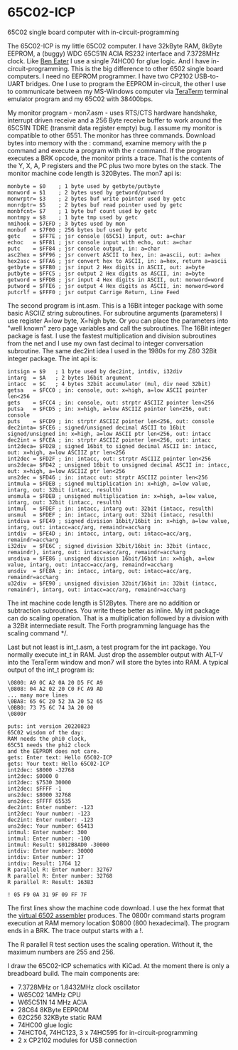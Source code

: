 # 65C02-ICP
65C02 single board computer with in-circuit-programming

The 65C02-ICP is my little 65C02 computer. I have 32kByte RAM, 8kByte EEPROM, a (buggy) WDC 65C51N ACIA RS232 interface and 7.3728MHz clock. Like [Ben Eater](https://eater.net/6502) I use a single 74HC00 for glue logic. And I have in-circuit-programming. This is the big difference to other 6502 single board computers. I need no EEPROM programmer. I have two CP2102 USB-to-UART bridges. One I use to program the EEPROM in-circuit, the other I use to communicate between my MS-Windows computer via [TeraTerm](https://ttssh2.osdn.jp/index.html.en) terminal emulator program and my 65C02 with 38400bps.

My monitor program - mon7.asm - uses RTS/CTS hardware handshake, interrupt driven receive and a 256 Byte receive buffer to work around the 65C51N TDRE (transmit data register empty) bug. I assume my monitor is compatible to other 6551. The monitor has three commands. Download bytes into memory with the : command, examine memory with the p command and execute a program with the r command. If the program executes a BRK opcode, the monitor prints a trace. That is the contents of the Y, X, A, P registers and the PC plus two more bytes on the stack. The monitor machine code length is 320Bytes. The mon7 api is:
```
monbyte = $0    ; 1 byte used by getbyte/putbyte
monword = $1    ; 2 bytes used by getword/putword
monwrptr= $3    ; 2 bytes buf write pointer used by getc
monrdptr= $5    ; 2 bytes buf read pointer used by getc
monbfcnt= $7    ; 1 byte buf count used by getc
montmpy = $8    ; 1 byte tmp used by getc
nmihook = $7EFD ; 3 bytes used by mon
monbuf  = $7F00 ; 256 bytes buf used by getc
getc    = $FF7E ; jsr console (65C51) input, out: a=char
echoc   = $FF81 ; jsr console input with echo, out: a=char
putc    = $FF84 ; jsr console output, in: a=char
asc2hex = $FF96 ; jsr convert ASCII to hex, in: a=ascii, out: a=hex
hex2asc = $FFA6 ; jsr convert hex to ASCII, in: a=hex, return a=ascii
getbyte = $FFB0 ; jsr input 2 Hex digits in ASCII, out: a=byte
putbyte = $FFC5 ; jsr output 2 Hex digits as ASCII, in: a=byte
getword = $FFDB ; jsr input 4 Hex digits in ASCII, out: monword=word
putword = $FFE6 ; jsr output 4 Hex digits as ASCII, in: monword=word
putcrlf = $FFF0 ; jsr output Carrige Return, Line Feed
```
The second program is int.asm. This is a 16Bit integer package with some basic ASCIIZ string subroutines. For subroutine arguments (parameters) I use register A=low byte, X=high byte. Or you can place the parameters into "well known" zero page variables and call the subroutines. The 16Bit integer package is fast. I use the fastest multiplication and division subroutines from the net and I use my own fast decimal to integer conversation subroutine. The same dec2int idea I used in the 1980s for my Z80 32Bit integer package. The int api is:
```
intsign = $9   ; 1 byte used by dec2int, intdiv, i32div
intarg  = $A   ; 2 bytes 16bit argument
intacc  = $C   ; 4 bytes 32bit accumulator (mul, div need 32bit)
getsa   = $FCC0 ; in: console, out: x=high, a=low ASCII pointer len<256
gets    = $FCC4 ; in: console, out: strptr ASCIIZ pointer len<256
putsa   = $FCD5 ; in: x=high, a=low ASCIIZ pointer len<256, out: console
puts    = $FCD9 ; in: strptr ASCIIZ pointer len<256, out: console
dec2inta= $FCE6 ; signed/unsigned decimal ASCII to 16bit signed/unsigned in: x=high, a=low ASCII ptr len<256, out: intacc
dec2int = $FCEA ; in: strptr ASCIIZ pointer len<256, out: intacc
int2deca= $FD2B ; signed 16bit to signed decimal ASCII in: intacc, out: x=high, a=low ASCIIZ ptr len<256
int2dec = $FD2F ; in: intacc, out: strptr ASCIIZ pointer len<256
uns2deca= $FD42 ; unsigned 16bit to unsigned decimal ASCII in: intacc, out: x=high, a=low ASCIIZ ptr len<256
uns2dec = $FD46 ; in: intacc out: strptr ASCIIZ pointer len<256
intmula = $FDEB ; signed multiplication in: x=high, a=low value, intarg, out: 32bit (intacc, resulth)
unsmula = $FDEB ; unsigned multiplication in: x=high, a=low value, intarg, out: 32bit (intacc, resulth)
intmul  = $FDEF ; in: intacc, intarg out: 32bit (intacc, resulth)
unsmul  = $FDEF ; in: intacc, intarg out: 32bit (intacc, resulth)
intdiva = $FE49 ; signed division 16bit/16bit in: x=high, a=low value, intarg, out: intacc=acc/arg, remaindr=acc%arg
intdiv  = $FE4D ; in: intacc, intarg, out: intacc=acc/arg, remaindr=acc%arg
i32div  = $FE6C ; signed division 32bit/16bit in: 32bit (intacc, remaindr), intarg, out: intacc=acc/arg, remaindr=acc%arg
unsdiva = $FE86 ; unsigned division 16bit/16bit in: x=high, a=low value, intarg, out: intacc=acc/arg, remaindr=acc%arg
unsdiv  = $FE8A ; in: intacc, intarg, out: intacc=acc/arg, remaindr=acc%arg
u32div  = $FE90 ; unsigned division 32bit/16bit in: 32bit (intacc, remaindr), intarg, out: intacc=acc/arg, remaindr=acc%arg
```
The int machine code length is 512Bytes. There are no addition or subtraction subroutines. You write these better
as inline. My int package can do scaling operation. That is a multiplication followed by a division
with a 32Bit intermediate result. The Forth programming language has the scaling command */.

Last but not least is int_t.asm, a test program for the int package. You normally execute int_t in RAM. Just drop the assembler output with ALT-V into the TeraTerm window and mon7 will store the bytes into RAM. A typical output of the int_t program is:
```
\0800: A9 0C A2 0A 20 D5 FC A9
\0808: 04 A2 02 20 C0 FC A9 AD
... many more lines
\0BA8: 65 6C 20 52 3A 20 52 65
\0BB0: 73 75 6C 74 3A 20 00
\0800r

puts: int version 20220823
65C02 wisdom of the day:
RAM needs the phi0 clock,
65C51 needs the phi2 clock
and the EEPROM does not care.
gets: Enter text: Hello 65C02-ICP
gets: Your text: Hello 65C02-ICP
int2dec: $8000 -32768
int2dec: $0000 0
int2dec: $7530 30000
int2dec: $FFFF -1
uns2dec: $8000 32768
uns2dec: $FFFF 65535
dec2int: Enter number: -123
int2dec: Your number: -123
dec2int: Enter number: -123
uns2dec: Your number: 65413
intmul: Enter number: 300
intmul: Enter number: -100
intmul: Result: $012B8AD0 -30000
intdiv: Enter number: 30000
intdiv: Enter number: 17
intdiv: Result: 1764 12
R parallel R: Enter number: 32767
R parallel R: Enter number: 32768
R parallel R: Result: 16383

! 05 F9 0A 31 9F 09 FF 7F
```
The first lines show the machine code download. I use the hex format that the [virtual 6502 assembler](https://www.masswerk.at/6502/assembler.html) produces. The 0800r command starts program execution at RAM memory location $0800 (800 hexadecimal). The program ends in a BRK. The trace output starts with a !.

The R parallel R test section uses the scaling operation. Without it, the maximum numbers are 255 and 256.

I draw the 65C02-ICP schematics with KiCad. At the moment there is only a breadboard build. The main components are:
- 7.3728MHz or 1.8432MHz clock oscillator
- W65C02 14MHz CPU
- W65C51N 14 MHz ACIA
- 28C64 8KByte EEPROM
- 62C256 32KByte static RAM
- 74HC00 glue logic
- 74HCT04, 74HC123, 3 x 74HC595 for in-circuit-programming
- 2 x CP2102 modules for USB connection
